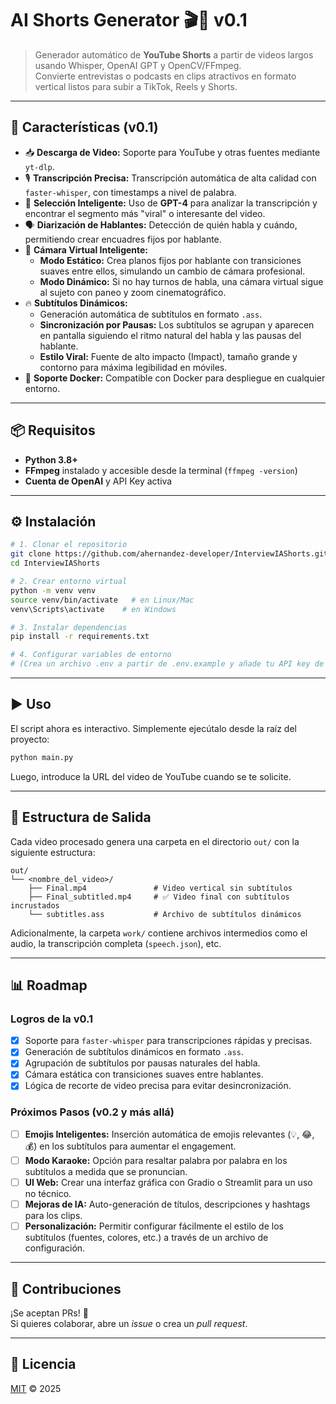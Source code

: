 # AI Shorts Generator 🎬🤖 v0.1

> Generador automático de **YouTube Shorts** a partir de videos largos usando Whisper, OpenAI GPT y OpenCV/FFmpeg.  
> Convierte entrevistas o podcasts en clips atractivos en formato vertical listos para subir a TikTok, Reels y Shorts.

---

## 🚀 Características (v0.1)

- 📥 **Descarga de Video:** Soporte para YouTube y otras fuentes mediante `yt-dlp`.
- 🎙️ **Transcripción Precisa:** Transcripción automática de alta calidad con `faster-whisper`, con timestamps a nivel de palabra.
- 🧠 **Selección Inteligente:** Uso de **GPT-4** para analizar la transcripción y encontrar el segmento más "viral" o interesante del video.
- 🗣️ **Diarización de Hablantes:** Detección de quién habla y cuándo, permitiendo crear encuadres fijos por hablante.
- 🎥 **Cámara Virtual Inteligente:**
    - **Modo Estático:** Crea planos fijos por hablante con transiciones suaves entre ellos, simulando un cambio de cámara profesional.
    - **Modo Dinámico:** Si no hay turnos de habla, una cámara virtual sigue al sujeto con paneo y zoom cinematográfico.
- 🔥 **Subtítulos Dinámicos:**
    - Generación automática de subtítulos en formato `.ass`.
    - **Sincronización por Pausas:** Los subtítulos se agrupan y aparecen en pantalla siguiendo el ritmo natural del habla y las pausas del hablante.
    - **Estilo Viral:** Fuente de alto impacto (Impact), tamaño grande y contorno para máxima legibilidad en móviles.
- 🐳 **Soporte Docker:** Compatible con Docker para despliegue en cualquier entorno.

---

## 📦 Requisitos

- **Python 3.8+**
- **FFmpeg** instalado y accesible desde la terminal (`ffmpeg -version`)
- **Cuenta de OpenAI** y API Key activa

---

## ⚙️ Instalación

```bash
# 1. Clonar el repositorio
git clone https://github.com/ahernandez-developer/InterviewIAShorts.git
cd InterviewIAShorts

# 2. Crear entorno virtual
python -m venv venv
source venv/bin/activate   # en Linux/Mac
venv\Scripts\activate    # en Windows

# 3. Instalar dependencias
pip install -r requirements.txt

# 4. Configurar variables de entorno
# (Crea un archivo .env a partir de .env.example y añade tu API key de OpenAI)
```

---

## ▶️ Uso

El script ahora es interactivo. Simplemente ejecútalo desde la raíz del proyecto:

```bash
python main.py
```

Luego, introduce la URL del video de YouTube cuando se te solicite.

---

## 📂 Estructura de Salida

Cada video procesado genera una carpeta en el directorio `out/` con la siguiente estructura:

```
out/
└── <nombre_del_video>/
    ├── Final.mp4               # Video vertical sin subtítulos
    ├── Final_subtitled.mp4     # ✅ Video final con subtítulos incrustados
    └── subtitles.ass           # Archivo de subtítulos dinámicos
```
Adicionalmente, la carpeta `work/` contiene archivos intermedios como el audio, la transcripción completa (`speech.json`), etc.

---

## 📊 Roadmap

### Logros de la v0.1

- [x] Soporte para `faster-whisper` para transcripciones rápidas y precisas.
- [x] Generación de subtítulos dinámicos en formato `.ass`.
- [x] Agrupación de subtítulos por pausas naturales del habla.
- [x] Cámara estática con transiciones suaves entre hablantes.
- [x] Lógica de recorte de video precisa para evitar desincronización.

### Próximos Pasos (v0.2 y más allá)

- [ ] **Emojis Inteligentes:** Inserción automática de emojis relevantes (💡, 😂, 💰) en los subtítulos para aumentar el engagement.
- [ ] **Modo Karaoke:** Opción para resaltar palabra por palabra en los subtítulos a medida que se pronuncian.
- [ ] **UI Web:** Crear una interfaz gráfica con Gradio o Streamlit para un uso no técnico.
- [ ] **Mejoras de IA:** Auto-generación de títulos, descripciones y hashtags para los clips.
- [ ] **Personalización:** Permitir configurar fácilmente el estilo de los subtítulos (fuentes, colores, etc.) a través de un archivo de configuración.

---

## 🤝 Contribuciones

¡Se aceptan PRs! 🙌  
Si quieres colaborar, abre un *issue* o crea un *pull request*.

---

## 📜 Licencia

[MIT](./LICENSE) © 2025